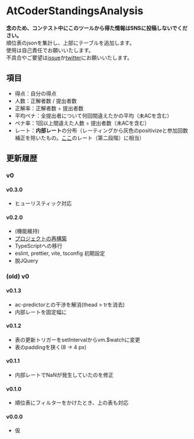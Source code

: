 # AtCoderStandingsAnalysis

**念のため、コンテスト中にこのツールから得た情報はSNSに投稿しないでください。**  
順位表のjsonを集計し、上部にテーブルを追加します。  
使用は自己責任でお願いいたします。  
不具合やご要望は[issue](https://github.com/RTnF/AtCoderStandingsAnalysis/issues)か[twitter](https://twitter.com/RTnF_cp)にお願いいたします。  

## 項目

- 得点：自分の得点
- 人数：正解者数 / 提出者数
- 正解率：正解者数 ÷ 提出者数
- 平均ペナ：全提出者について何回間違えたかの平均（未ACを含む）
- ペナ率：1回以上間違えた人数 ÷ 提出者数（未ACを含む）
- レート：**内部レート**の分布（レーティングから灰色のpositivizeと参加回数補正を除いたもの。[ここ](https://qiita.com/anqooqie/items/92005e337a0d2569bdbd)のレート（第二段階）に相当）

## 更新履歴

### v0

#### v0.3.0

- ヒューリスティック対応

#### v0.2.0

- (機能維持)
- [プロジェクトの再構築](https://zenn.dev/mkpoli/articles/10116a047cad1f)
- TypeScriptへの移行
- eslint, prettier, vite, tsconfig 初期設定
- 脱JQuery

### (old) v0

#### v0.1.3

- ac-predictorとの干渉を解消(thead > trを消去)
- 内部レートを固定幅に

#### v0.1.2

- 表の更新トリガーをsetIntervalからvm.$watchに変更
- 表のpaddingを狭く(8 -> 4 px)

#### v0.1.1

- 内部レートでNaNが発生していたのを修正

#### v0.1.0

- 順位表にフィルターをかけたとき、上の表も対応

#### v0.0.0

- 仮
